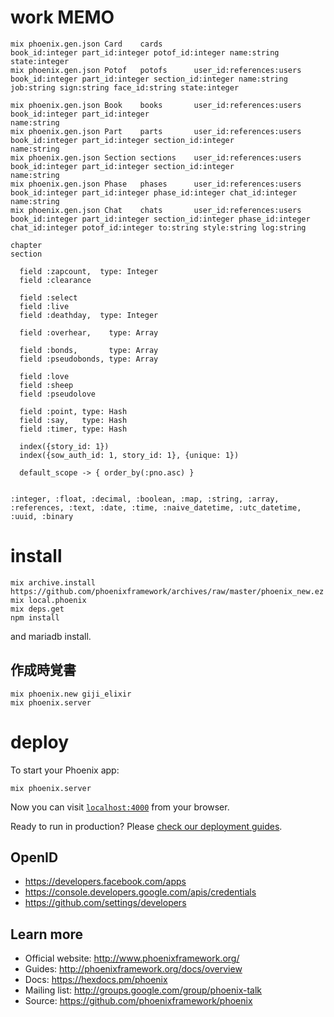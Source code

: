 # work MEMO

```
mix phoenix.gen.json Card    cards                                 book_id:integer part_id:integer potof_id:integer name:string state:integer
mix phoenix.gen.json Potof   potofs      user_id:references:users  book_id:integer part_id:integer section_id:integer name:string job:string sign:string face_id:string state:integer

mix phoenix.gen.json Book    books       user_id:references:users  book_id:integer part_id:integer                                    name:string
mix phoenix.gen.json Part    parts       user_id:references:users  book_id:integer part_id:integer section_id:integer                 name:string
mix phoenix.gen.json Section sections    user_id:references:users  book_id:integer part_id:integer section_id:integer                 name:string
mix phoenix.gen.json Phase   phases      user_id:references:users  book_id:integer part_id:integer phase_id:integer chat_id:integer name:string
mix phoenix.gen.json Chat    chats       user_id:references:users  book_id:integer part_id:integer section_id:integer phase_id:integer chat_id:integer potof_id:integer to:string style:string log:string

chapter
section

  field :zapcount,  type: Integer
  field :clearance

  field :select
  field :live
  field :deathday,  type: Integer

  field :overhear,    type: Array

  field :bonds,       type: Array
  field :pseudobonds, type: Array

  field :love
  field :sheep
  field :pseudolove

  field :point, type: Hash
  field :say,   type: Hash
  field :timer, type: Hash

  index({story_id: 1})
  index({sow_auth_id: 1, story_id: 1}, {unique: 1})

  default_scope -> { order_by(:pno.asc) }


:integer, :float, :decimal, :boolean, :map, :string, :array, :references, :text, :date, :time, :naive_datetime, :utc_datetime, :uuid, :binary

```


# install

```
mix archive.install https://github.com/phoenixframework/archives/raw/master/phoenix_new.ez
mix local.phoenix
mix deps.get
npm install
```

and mariadb install.

## 作成時覚書
```
mix phoenix.new giji_elixir
mix phoenix.server
```

# deploy

To start your Phoenix app:

```
mix phoenix.server
```

Now you can visit [`localhost:4000`](http://localhost:4000) from your browser.

Ready to run in production? Please [check our deployment guides](http://www.phoenixframework.org/docs/deployment).

## OpenID

* https://developers.facebook.com/apps
* https://console.developers.google.com/apis/credentials
* https://github.com/settings/developers

## Learn more

  * Official website: http://www.phoenixframework.org/
  * Guides: http://phoenixframework.org/docs/overview
  * Docs: https://hexdocs.pm/phoenix
  * Mailing list: http://groups.google.com/group/phoenix-talk
  * Source: https://github.com/phoenixframework/phoenix
